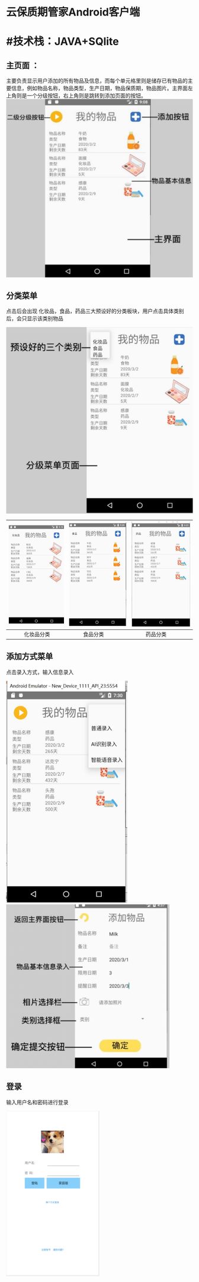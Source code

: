 # 云保质期管家Android客户端
# #技术栈：JAVA+SQlite
## 主页面 ：
主要负责显示用户添加的所有物品及信息，而每个单元格里则是储存已有物品的主要信息，例如物品名称，物品类型，生产日期，物品保质期，物品图片。主界面左上角则是一个分级按钮，右上角则是跳转到添加页面的按钮。
![img_2.png](img_2.png)
## 分类菜单
点击后会出现 化妆品，食品，药品三大预设好的分类板块，用户点击具体类别后，会只显示该类别物品  

![img.png](img.png)  

![img_1.png](img_1.png) | ![img_3.png](img_3.png) | ![img_4.png](img_4.png)
---|---|---
&nbsp;&nbsp;&nbsp;&nbsp;&nbsp;&nbsp;&nbsp;&nbsp;&nbsp;&nbsp; 化妆品分类 | &nbsp;&nbsp;&nbsp;&nbsp;&nbsp;&nbsp;&nbsp;&nbsp;&nbsp;&nbsp;食品分类 | &nbsp;&nbsp;&nbsp;&nbsp;&nbsp;&nbsp;&nbsp;&nbsp;&nbsp;&nbsp;药品分类

## 添加方式菜单
点击录入方式，输入信息录入

![img_6.png](img_6.png)![img_7.png](img_7.png)

## 登录
输入用户名和密码进行登录  

![img_8.png](img_8.png)

